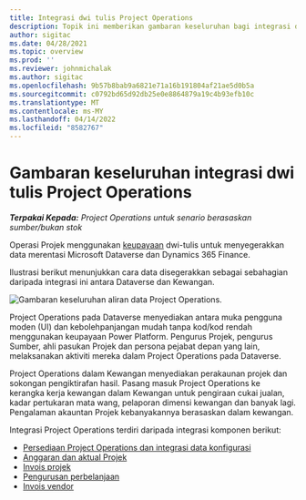 ```yaml
---
title: Integrasi dwi tulis Project Operations
description: Topik ini memberikan gambaran keseluruhan bagi integrasi dwi tulis Project Operations.
author: sigitac
ms.date: 04/28/2021
ms.topic: overview
ms.prod: ''
ms.reviewer: johnmichalak
ms.author: sigitac
ms.openlocfilehash: 9b57b8bab9a6821e71a16b191804af21ae5d0b5a
ms.sourcegitcommit: c0792bd65d92db25e0e8864879a19c4b93efb10c
ms.translationtype: MT
ms.contentlocale: ms-MY
ms.lasthandoff: 04/14/2022
ms.locfileid: "8582767"
---
```

# <a name="project-operations-dual-write-integration-overview"></a>Gambaran keseluruhan integrasi dwi tulis Project Operations

_**Terpakai Kepada:** Project Operations untuk senario berasaskan sumber/bukan stok_

Operasi Projek menggunakan [keupayaan](/dynamics365/fin-ops-core/dev-itpro/data-entities/dual-write/dual-write-home-page) dwi-tulis untuk menyegerakkan data merentasi Microsoft Dataverse dan Dynamics 365 Finance.

Ilustrasi berikut menunjukkan cara data disegerakkan sebagai sebahagian daripada integrasi ini antara Dataverse dan Kewangan.

![Gambaran keseluruhan aliran data Project Operations.](./media/ProjectOperationsFlows.jpg)

Project Operations pada Dataverse menyediakan antara muka pengguna moden (UI) dan kebolehpanjangan mudah tanpa kod/kod rendah menggunakan keupayaan Power Platform. Pengurus Projek, pengurus Sumber, ahli pasukan Projek dan persona pejabat depan yang lain, melaksanakan aktiviti mereka dalam Project Operations pada Dataverse.

Project Operations dalam Kewangan menyediakan perakaunan projek dan sokongan pengiktirafan hasil. Pasang masuk Project Operations ke kerangka kerja kewangan dalam Kewangan untuk pengiraan cukai jualan, kadar pertukaran mata wang, pelaporan dimensi kewangan dan banyak lagi. Pengalaman akauntan Projek kebanyakannya berasaskan dalam kewangan.

Integrasi Project Operations terdiri daripada integrasi komponen berikut:


- [Persediaan Project Operations dan integrasi data konfigurasi](resource-dual-write-setup-integration.md) 
- [Anggaran dan aktual Projek](resource-dual-write-estimates-actuals.md)
- [Invois projek](resource-dual-write-project-invoice.md)
- [Pengurusan perbelanjaan](resource-dual-write-expense.md)
- [Invois vendor](resource-dual-write-vendor-invoice.md)

